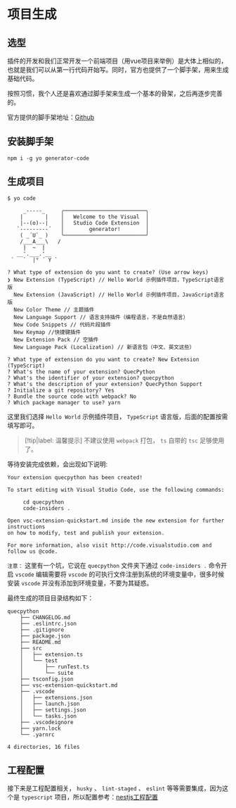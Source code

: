 # 项目生成

## 选型

插件的开发和我们正常开发一个前端项目（用vue项目来举例）是大体上相似的，也就是我们可以从第一行代码开始写。同时，官方也提供了一个脚手架，用来生成基础代码。

按照习惯，我个人还是喜欢通过脚手架来生成一个基本的骨架，之后再逐步完善的。

官方提供的脚手架地址：[Github](https://github.com/Microsoft/vscode-generator-code)

## 安装脚手架

```shell
npm i -g yo generator-code
```

## 生成项目

```shell
$ yo code

     _-----_     ╭──────────────────────────╮
    |       |    │   Welcome to the Visual  │
    |--(o)--|    │   Studio Code Extension  │
   `---------´   │        generator!        │
    ( _´U`_ )    ╰──────────────────────────╯
    /___A___\   /
     |  ~  |     
   __'.___.'__   
 ´   `  |° ´ Y `

? What type of extension do you want to create? (Use arrow keys)
❯ New Extension (TypeScript) // Hello World 示例插件项目，TypeScript语言版
  New Extension (JavaScript) // Hello World 示例插件项目，JavaScript语言版
  New Color Theme // 主题插件
  New Language Support // 语言支持插件（编程语言，不是自然语言）
  New Code Snippets // 代码片段插件
  New Keymap //快捷键插件
  New Extension Pack // 空插件
  New Language Pack (Localization) // 新语言包（中文、英文这些）

? What type of extension do you want to create? New Extension (TypeScript)
? What's the name of your extension? QuecPython
? What's the identifier of your extension? quecpython
? What's the description of your extension? QuecPython Support
? Initialize a git repository? Yes
? Bundle the source code with webpack? No
? Which package manager to use? yarn
```

这里我们选择 `Hello World` 示例插件项目， `TypeScript` 语言版，后面的配置按需填写即可。

> [!tip|label: 温馨提示]
> 不建议使用 `webpack` 打包， `ts` 自带的 `tsc` 足够使用了。

等待安装完成依赖，会出现如下说明:

```shell
Your extension quecpython has been created!

To start editing with Visual Studio Code, use the following commands:

     cd quecpython
     code-insiders .

Open vsc-extension-quickstart.md inside the new extension for further instructions
on how to modify, test and publish your extension.

For more information, also visit http://code.visualstudio.com and follow us @code.
```

`注意：` 这里有一个坑，它说在 `quecpython` 文件夹下通过 `code-insiders .` 命令开启 `vscode` 编辑需要将 `vscode` 的可执行文件注册到系统的环境变量中，很多时候安装 `vscode` 并没有添加到环境变量，不要为其疑惑。

最终生成的项目目录结构如下：

```shell
quecpython
    ├── CHANGELOG.md
    ├── .eslintrc.json
    ├── .gitignore
    ├── package.json
    ├── README.md
    ├── src
    │   ├── extension.ts
    │   └── test
    │       ├── runTest.ts
    │       └── suite
    ├── tsconfig.json
    ├── vsc-extension-quickstart.md
    ├── .vscode
    │   ├── extensions.json
    │   ├── launch.json
    │   ├── settings.json
    │   └── tasks.json
    ├── .vscodeignore
    ├── yarn.lock
    └── .yarnrc

4 directories, 16 files
```

## 工程配置

接下来是工程配置相关， `husky` 、 `lint-staged` 、 `eslint` 等等需要集成，因为这个是 `typescript` 项目，所以配置参考：[nestjs工程配置](../../../NodeJS/NestJS/配置篇/vscode工程配置.md)
